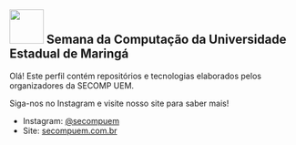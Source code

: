 ## <img src="https://www.github.com/secompuem.png" width=60 height=60> Semana da Computação da Universidade Estadual de Maringá

Olá! Este perfil contém repositórios e tecnologias elaborados pelos organizadores da SECOMP UEM.

Siga-nos no Instagram e visite nosso site para saber mais!

- Instagram: [@secompuem](https://instagram.com/secompuem)
- Site: [secompuem.com.br](https://www.secompuem.com.br)
